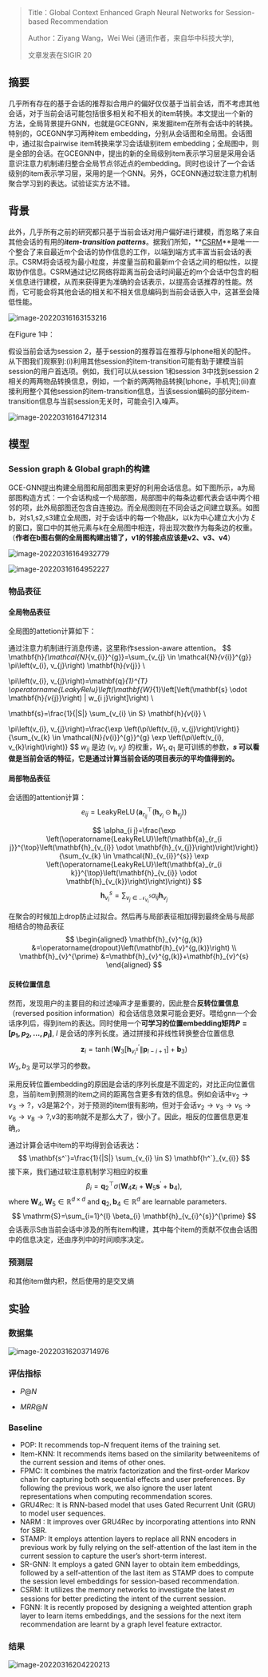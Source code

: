> Title：Global Context Enhanced Graph Neural Networks for Session-based Recommendation
>
> Author：Ziyang Wang，Wei Wei (通讯作者，来自华中科技大学),
>
> 文章发表在SIGIR 20



## 摘要

几乎所有存在的基于会话的推荐拟合用户的偏好仅仅基于当前会话，而不考虑其他会话，对于当前会话可能包括很多相关和不相关的item转换。本文提出一个新的方法，全局背景提升GNN，也就是GCEGNN，来发掘item在所有会话中的转换。特别的，GCEGNN学习两种item embedding，分别从会话图和全局图。会话图中，通过拟合pairwise item转换来学习会话级别item embedding；全局图中，则是全部的会话。在GCEGNN中，提出的新的全局级别item表示学习层是采用会话意识注意力机制递归整合全局节点邻近点的embedding。同时也设计了一个会话级别的item表示学习层，采用的是一个GNN。另外，GCEGNN通过软注意力机制聚合学习到的表达。试验证实方法不错。

## 背景

此外，几乎所有之前的研究都只基于当前会话对用户偏好进行建模，而忽略了来自其他会话的有用的***item-transition patterns***。据我们所知，**[CSRM](https://ilps.science.uva.nl/wp-content/papercite-data/pdf/wang-2019-collaborative.pdf)**是唯一一个整合了来自最近m个会话的协作信息的工作，以端到端方式丰富当前会话的表示。CSRM将会话视为最小粒度，并度量当前和最新m个会话之间的相似性，以提取协作信息。CSRM通过记忆网络将距离当前会话时间最近的m个会话中包含的相关信息进行建模，从而来获得更为准确的会话表示，以提高会话推荐的性能。然而，它可能会将其他会话的相关和不相关信息编码到当前会话嵌入中，这甚至会降低性能。

![image-20220316163153216](https://cdn.jsdelivr.net/gh/Zhangxin98/Note@main/img/image-20220316163153216.png)

在Figure 1中：

假设当前会话为session 2，基于session的推荐旨在推荐与Iphone相关的配件。从下图我们观察到:(i)利用其他session的item-transition可能有助于建模当前session的用户首选项。例如，我们可以从session 1和session 3中找到session 2相关的两两物品转换信息，例如，一个新的两两物品转换[Iphone，手机壳];(ii)直接利用整个其他session的item-transition信息，当该session编码的部分item-transition信息与当前session无关时，可能会引入噪声。

![image-20220316164712314](https://cdn.jsdelivr.net/gh/Zhangxin98/Note@main/img/image-20220316164712314.png)

## 模型

### Session graph & Global graph的构建

GCE-GNN提出构建全局图和局部图来更好的利用会话信息。如下图所示，a为局部图构造方式：一个会话构成一个局部图，局部图中的每条边都代表会话中两个相邻的项，此外局部图还包含自连接边。而全局图则在不同会话之间建立联系。如图b，对s1,s2,s3建立全局图，对于会话中的每一个物品k，以k为中心建立大小为 $ξ$ 的窗口，窗口中的其他元素与k在全局图中相连，将出现次数作为每条边的权重。（**作者在b图右侧的全局图构建出错了，v1的邻接点应该是v2、v3、v4**）

<img src="https://cdn.jsdelivr.net/gh/Zhangxin98/Note@main/img/image-20220316164932779.png" alt="image-20220316164932779"  />

![image-20220316164952227](https://cdn.jsdelivr.net/gh/Zhangxin98/Note@main/img/image-20220316164952227.png)

### 物品表征

#### 全局物品表征

全局图的attetion计算如下：

通过注意力机制进行消息传递，这里称作session-aware attention。
$$
\mathbf{h}_{\mathcal{N}_{v_{i}}^{g}}=\sum_{v_{j} \in \mathcal{N}_{v_{i}}^{g}} \pi\left(v_{i}, v_{j}\right) \mathbf{h}_{v_{j}} \\

\pi\left(v_{i}, v_{j}\right)=\mathbf{q}_{1}^{T} \operatorname{LeakyRelu}\left(\mathbf{W}_{1}\left[\left(\mathbf{s} \odot \mathbf{h}_{v_{j}}\right) \| w_{i j}\right]\right) \\

\mathbf{s}=\frac{1}{|S|} \sum_{v_{i} \in S} \mathbf{h}_{v_{i}} \\

\pi\left(v_{i}, v_{j}\right)=\frac{\exp \left(\pi\left(v_{i}, v_{j}\right)\right)}{\sum_{v_{k} \in \mathcal{N}_{v_{i}}^{g}}^{g} \exp \left(\pi\left(v_{i}, v_{k}\right)\right)}
$$
$w_{ij}$ 是边 $(v_i, v_j)$ 的权重，$W_1, q_1$ 是可训练的参数，**$s$ 可以看做是当前会话的特征，它是通过计算当前会话的项目表示的平均值得到的。**

#### 局部物品表征

会话图的attention计算：
$$
e_{i j}=\operatorname{LeakyReLU}\left(\mathbf{a}_{r_{i j}}^{\top}\left(\mathbf{h}_{v_{i}} \odot \mathbf{h}_{v_{j}}\right)\right)
$$

$$
\alpha_{i j}=\frac{\exp \left(\operatorname{LeakyReLU}\left(\mathbf{a}_{r_{i j}}^{\top}\left(\mathbf{h}_{v_{i}} \odot \mathbf{h}_{v_{j}}\right)\right)\right)}{\sum_{v_{k} \in \mathcal{N}_{v_{i}}^{s}} \exp \left(\operatorname{LeakyReLU}\left(\mathbf{a}_{r_{i k}}^{\top}\left(\mathbf{h}_{v_{i}} \odot \mathbf{h}_{v_{k}}\right)\right)\right)}
$$
$$
\mathbf{h}_{v_{i}}^{s}=\sum_{v_{j} \in \mathcal{N}_{v_{i}}^{s}} \alpha_{i j} \mathbf{h}_{v_{j}}
$$

在聚合的时候加上drop防止过拟合。然后再与局部表征相加得到最终全局与局部相结合的物品表征
$$
\begin{aligned}
\mathbf{h}_{v}^{g,(k)} &=\operatorname{dropout}\left(\mathbf{h}_{v}^{g,(k)}\right) \\
\mathbf{h}_{v}^{\prime} &=\mathbf{h}_{v}^{g,(k)}+\mathbf{h}_{v}^{s}
\end{aligned}
$$

#### 反转位置信息

然而，发现用户的主要目的和过滤噪声才是重要的，因此整合**反转位置信息**（reversed position information）和会话信息效果可能会更好。喂给gnn一个会话序列后，得到item的表达。同时使用一个**可学习的位置embedding矩阵$P = [p_1, p_2, ..., p_l ]$**, $l$ 是会话的序列长度。通过拼接和非线性转换整合位置信息
$$
\mathbf{z}_{i}=\tanh \left(\mathbf{W}_{3}\left[\mathbf{h}_{v_{i}^{s}}^{\prime} \| \mathbf{p}_{l-i+1}\right]+\mathbf{b}_{3}\right)
$$
$W_3, b_3$ 是可以学习的参数。

采用反转位置embedding的原因是会话的序列长度是不固定的，对比正向位置信息，当前item到预测的item之间的距离包含更多有效的信息。例如会话中${v_2 → v_3 →?}$，v3是第2个，对于预测的item很有影响，但对于会话${v_2 → v_3 → v_5 → v_6 → v_8 →?}$,v3的影响就不是那么大了，很小了。因此，相反的位置信息更准确,。



通过计算会话中item的平均得到会话表达：
$$
\mathbf{s^`}=\frac{1}{|S|} \sum_{v_{i} \in S} \mathbf{h^`}_{v_{i}}
$$
接下来，我们通过软注意机制学习相应的权重
$$
\beta_{i}=\mathbf{q}_{2}^{\top} \sigma\left(\mathbf{W}_{4} \mathbf{z}_{i}+\mathbf{W}_{5} \mathbf{s}^{\prime}+\mathbf{b}_{4}\right) \text {, }
$$
where $\mathbf{W}_{4}, \mathbf{W}_{5} \in \mathbb{R}^{d \times d}$ and $\mathbf{q}_{2}, \mathbf{b}_{4} \in \mathbb{R}^{d}$ are learnable parameters.
$$
\mathrm{S}=\sum_{i=1}^{l} \beta_{i} \mathbf{h}_{v_{i}^{s}}^{\prime}
$$
会话表示S由当前会话中涉及的所有item构建，其中每个item的贡献不仅由会话图中的信息决定，还由序列中的时间顺序决定。

### 预测层

和其他item做内积，然后使用的是交叉熵

## 实验

### 数据集

![image-20220316203714976](https://cdn.jsdelivr.net/gh/Zhangxin98/Note@main/img/image-20220316203714976.png)

### 评估指标

* $P@N$ 

* $MRR@N$

### Baseline

* POP: It recommends top-𝑁 frequent items of the training set.
* Item-KNN: It recommends items based on the similarity betweenitems of the current session and items of other ones.
* FPMC: It combines the matrix factorization and the first-order Markov chain for capturing both sequential effects and user preferences. By following the previous work, we also ignore the user latent representations when computing recommendation scores.
* GRU4Rec: It is RNN-based model that uses Gated Recurrent Unit (GRU) to model user sequences.
* NARM : It improves over GRU4Rec by incorporating attentions into RNN for SBR.
* STAMP: It employs attention layers to replace all RNN encoders in previous work by fully relying on the self-attention of the last item in the current session to capture the user’s short-term
    interest.
* SR-GNN: It employs a gated GNN layer to obtain item embeddings, followed by a self-attention of the last item as STAMP does to compute the session level embeddings for session-based recommendation.
* CSRM: It utilizes the memory networks to investigate the latest 𝑚 sessions for better predicting the intent of the current session.
* FGNN: It is recently proposed by designing a weighted attention graph layer to learn items embeddings, and the sessions for the next item recommendation are learnt by a graph level feature extractor.

### 结果

![image-20220316204220213](https://cdn.jsdelivr.net/gh/Zhangxin98/Note@main/img/image-20220316204220213.png)

